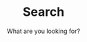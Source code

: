 ---
layout: search
title: Search
permalink: /search/
subtitle: "What are you looking for?"
icon: "fa-search"
---